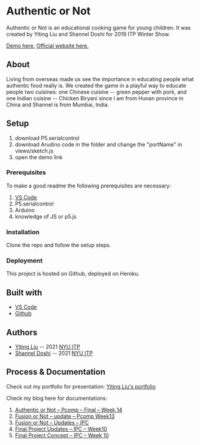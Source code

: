 <!-- Every README should start with an H1 -->
# Authentic or Not  
<!-- A one sentence description of the project or assignment -->
Authentic or Not is an educational cooking game for young children. It was created by Yiting Liu and Shannel Doshi for 2019 ITP Winter Show. 

[Demo here.](https://authentic-or-not.herokuapp.com/)
[Official website here.](https://authenticorbust.wixsite.com/authenticornot)


<!-- It is good practice to add an about or summary -->
## About
Living from overseas made us see the importance in educating people what authentic food really is. We created the game in a playful way to educate people two cuisines: one Chinese cuisine -- green pepper with pork, and one Indian cuisine -- Chicken Biryani since I am from Hunan province in China and Shannel is from Mumbai, India. 

<!-- It is essential to describe how to set up your project -->
## Setup
1. download P5.serialcontrol
2. download Arudino code in the folder and change the "portName" in views/sketch.js
3. open the demo link

<!-- Any knowledge or tools you will need before hand -->
### Prerequisites

To make a good readme the following prerequisites are necessary:
1. [VS Code](https://code.visualstudio.com/)
2. P5.serialcontrol
3. Arduino
4. knowledge of JS or p5.js

<!-- any installation needs should be defined -->
### Installation
Clone the repo and follow the setup steps. 

<!-- Write instructions on how to start working on your project -->
<!-- ### Develop -->

<!-- To develop this document, you can follow the steps provided below:
1. create a fork of this project on Github
2. ping the author of this repo via Github Issues to see if they are looking for contributions on the specific feature you're looking to add
3. open the file in VS Code and make updates 
4. add and commit those changes in your forked github repo
5. make a pull request specifying what additions and changes were made
6. have a nice chat and communication with me about those changes. 
7. celebrate the contribution!  -->

<!-- Notes about the deployment -->
### Deployment

This project is hosted on Github, deployed on Heroku.

## Built with

* [VS Code](https://code.visualstudio.com/)
* [Github](https://github.com)

## Authors

* [Yiting Liu](https://yitingliu97.squarespace.com/) -- 2021 [NYU ITP](https://itp.nyu.edu)
* [Shannel Doshi](https://www.shanneldoshi.com/) -- 2021 [NYU ITP](https://itp.nyu.edu)

<!-- ## Code of Conduct

Please read the [CODE OF CONDUCT](https://www.mozilla.org/en-US/about/governance/policies/participation/)  -->

<!-- ## License

This is README template is licensed according to [Attribution 4.0 International (CC BY 4.0) ](https://creativecommons.org/licenses/by/4.0/) -->

<!-- thank and reference all the things that made your project happen -->
<!-- ## Acknowledgements

* [Creative Commons](https://creativecommons.org/licenses/by/4.0/) for their licensing documentation
* [Openmoji project](https://www.openmoji.org/library/#search=notebook&emoji=1F4D4) for their glyphs
* [PurpleBooth's Readme Template](https://gist.github.com/PurpleBooth/109311bb0361f32d87a2) -->
<!-- 
***
***
*** -->

<!-- For your assignments you might consider  -->
<!-- # Notes & Process -->

<!-- How you built this project - Include images, gifs, and notes here -->
## Process & Documentation
Check out my portfolio for presentation:
[Yiting Liu's portfolio](https://yitingliu97.squarespace.com/design/authentic-or-not)

Check my blog here for documentations:
1. [Authentic or Not – Pcomp – Final – Week 14](https://yitingliu97.wordpress.com/2019/12/11/authentic-or-not-pcomp-final-week-14/)
2. [Fusion or Not – update – Pcomp Week13](https://yitingliu97.wordpress.com/2019/12/05/fusion-or-not-update-pcomp-week11/)
3. [Fusion or Not – Updates – IPC](https://yitingliu97.wordpress.com/2019/11/21/fusion-or-not-updates-ipc/)
4. [Final Project Updates – IPC – Week10](https://yitingliu97.wordpress.com/2019/11/14/final-project-updates-ipc-week10/)
5. [Final Project Concept – IPC – Week 10](https://yitingliu97.wordpress.com/2019/11/07/final-project-concept-ipc-week-10/)


<!-- Any specific challenges or struggles documented -->
<!-- ## Challenges & Struggles -->

<!-- Any questions you have -->
<!-- ## Questions -->

<!-- References for resources and inspiration -->
<!-- ## References -->
